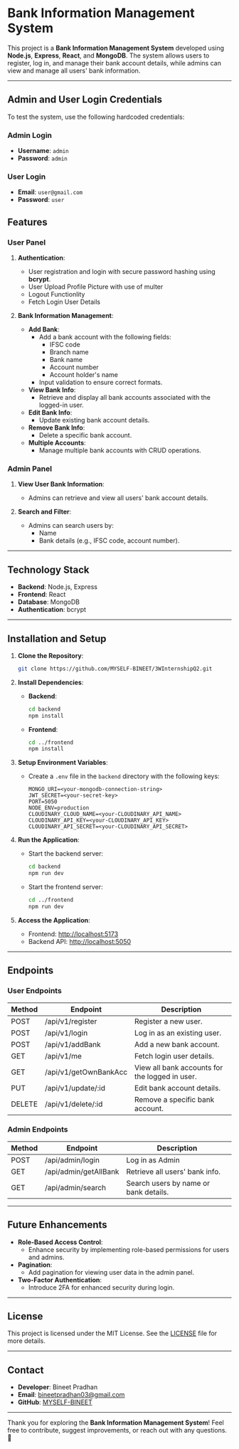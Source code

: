 # Bank Information Management System

This project is a **Bank Information Management System** developed using **Node.js**, **Express**, **React**, and **MongoDB**. The system allows users to register, log in, and manage their bank account details, while admins can view and manage all users' bank information.

---
## Admin and User Login Credentials

To test the system, use the following hardcoded credentials:

### Admin Login
- **Username**: `admin`
- **Password**: `admin`

### User Login
- **Email**: `user@gmail.com`
- **Password**: `user`


## Features

### User Panel

1. **Authentication**:
   - User registration and login with secure password hashing using **bcrypt**.
   - User Upload Profile Picture with use of multer
   - Logout Functionlity
   - Fetch Login User Details

2. **Bank Information Management**:
   - **Add Bank**:
     - Add a bank account with the following fields:
       - IFSC code
       - Branch name
       - Bank name
       - Account number
       - Account holder's name
     - Input validation to ensure correct formats.
   - **View Bank Info**:
     - Retrieve and display all bank accounts associated with the logged-in user.
   - **Edit Bank Info**:
     - Update existing bank account details.
   - **Remove Bank Info**:
     - Delete a specific bank account.
   - **Multiple Accounts**:
     - Manage multiple bank accounts with CRUD operations.

### Admin Panel

1. **View User Bank Information**:
   - Admins can retrieve and view all users' bank account details.

2. **Search and Filter**:
   - Admins can search users by:
     - Name
     - Bank details (e.g., IFSC code, account number).

---

## Technology Stack

- **Backend**: Node.js, Express
- **Frontend**: React
- **Database**: MongoDB
- **Authentication**: bcrypt

---

## Installation and Setup

1. **Clone the Repository**:
   ```bash
   git clone https://github.com/MYSELF-BINEET/3WInternshipQ2.git
   ```

2. **Install Dependencies**:
   - **Backend**:
     ```bash
     cd backend
     npm install
     ```
   - **Frontend**:
     ```bash
     cd ../frontend
     npm install
     ```

3. **Setup Environment Variables**:
   - Create a `.env` file in the `backend` directory with the following keys:
     ```env
     MONGO_URI=<your-mongodb-connection-string>
     JWT_SECRET=<your-secret-key>
     PORT=5050
     NODE_ENV=production
     CLOUDINARY_CLOUD_NAME=<your-CLOUDINARY_API_NAME>
     CLOUDINARY_API_KEY=<your-CLOUDINARY_API_KEY>
     CLOUDINARY_API_SECRET=<your-CLOUDINARY_API_SECRET>
     ```

4. **Run the Application**:
   - Start the backend server:
     ```bash
     cd backend
     npm run dev
     ```
   - Start the frontend server:
     ```bash
     cd ../frontend
     npm run dev
     ```

5. **Access the Application**:
   - Frontend: [http://localhost:5173](http://localhost:5173)
   - Backend API: [http://localhost:5050](http://localhost:5050)

---

## Endpoints

### User Endpoints

| Method | Endpoint          | Description                          |
|--------|-------------------|--------------------------------------|
| POST   | /api/v1/register | Register a new user.               |
| POST   | /api/v1/login    | Log in as an existing user.         |
| POST   | /api/v1/addBank          | Add a new bank account.             |
| GET   | /api/v1/me          | Fetch login user details.             |
| GET    | /api/v1/getOwnBankAcc          | View all bank accounts for the logged in user.|
| PUT    | /api/v1/update/:id      | Edit bank account details.          |
| DELETE | /api/v1/delete/:id      | Remove a specific bank account.     |

### Admin Endpoints

| Method | Endpoint           | Description                          |
|--------|--------------------|--------------------------------------|
| POST    | /api/admin/login   | Log in as Admin      |
| GET    | /api/admin/getAllBank   | Retrieve all users' bank info.       |
| GET    | /api/admin/search  | Search users by name or bank details.|

---

## Future Enhancements

- **Role-Based Access Control**:
  - Enhance security by implementing role-based permissions for users and admins.
- **Pagination**:
  - Add pagination for viewing user data in the admin panel.
- **Two-Factor Authentication**:
  - Introduce 2FA for enhanced security during login.

---

## License

This project is licensed under the MIT License. See the [LICENSE](LICENSE) file for more details.

---

## Contact

- **Developer**: Bineet Pradhan
- **Email**: [bineetpradhan03@gmail.com](mailto:bineetpradhan03@gmail.com)
- **GitHub**: [MYSELF-BINEET](https://github.com/MYSELF-BINEET)

---

Thank you for exploring the **Bank Information Management System**! Feel free to contribute, suggest improvements, or reach out with any questions. 🚀
